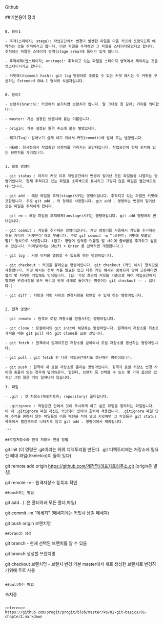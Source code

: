 Github

##기본용어 정리 

```

0. 용어1

- 추적(스테이지; stage): 작업공간에서 변경이 발생한 파일을 다음 커밋에 포함되도록 예약하는 것을 추적이라고 합니다. 어떤 파일을 추적하면 그 파일을 스테이지되었다고 합니다. 추적되는 파일은 스테이지 영역(stage area)에 들어가 있게 됩니다.

- 추적해제(언스테이지; unstage): 추적하고 있는 파일을 스테이지 영역에서 제외하는 것을 언스테이지라고 합니다.

- 커밋해시(commit hash): git log 명령어로 조회할 수 있는 커밋 해시는 각 커밋을 구분하는 Extended SHA-1 형식의 식별자입니다.


0. 용어2

- 브랜치(branch): 커밋에서 분기하면 브랜치가 됩니다. 말 그대로 한 갈래; 가지를 의미합니다.

- master: 기본 설정된 브랜치에 붙는 이름입니다.

- origin: 기본 설정된 원격 주소에 붙는 별명입니다.

- 태그(Tag): 알아보기 쉽게 하기 위해서 커밋(commit)에 달아 주는 별명입니다.

- HEAD: 현시점에서 작업중인 브랜치를 가리키는 포인터입니다. 작업공간이 현재 위치해 있는 브랜치를 가리킵니다.


1. 로컬 명령어

- git status : 마지막 커밋 이후 작업공간에서 변경이 일어난 모든 파일들을 나열하는 명령어입니다. 현재 추적되고 있는 파일을 초록색으로 표시하고 그렇지 않은 파일은 빨간색으로 나타냅니다.

- git add : 해당 파일을 추적(stage)시키는 명령어입니다. 추적되고 있는 파일만 커밋에 포함됩니다. 주로 git add . 의 형태로 사용합니다. git add . 명령어는 변경이 일어난 모든 파일을 추적하게 합니다.

- git rm : 해당 파일을 추적해제(unstage)시키는 명령어입니다. git add 명령어의 반대입니다.

- git commit : 커밋을 추가하는 명령어입니다. 커밋 명령어를 사용해서 커밋을 추가하는 것을 가리켜 '커밋한다'라고 부릅니다. 주로 git commit -m "(코멘트; 커밋에 덧붙일 말)" 형식으로 사용합니다. (참고: 명령어 입력중 덧붙일 말 사이에 줄바꿈을 추가하고 싶을 수 있습니다. 터미널에서는 Shift + Enter 를 입력하면 개행합니다.)

- git log : 커밋 이력을 열람할 수 있도록 하는 명령어입니다.

- git checkout : 커밋을 불러오는 명령어입니다. git checkout (커밋 해시) 형식으로 사용합니다. 커밋 해시는 전부 적을 필요는 없고 다른 커밋 해시와 중복되지 않아 고유하다면 앞의 몇 자리만 기입해도 인식됩니다. (팁: 가장 최근의 커밋을 기준으로 하여 작업공간에서 발생한 변경사항을 모두 버리고 원래 상태로 돌아가는 명령어는 git checkout -- . 입니다.)

- git diff : 커밋과 커밋 사이의 변경사항을 확인할 수 있게 하는 명령어입니다.


2. 원격 명령어

- git remote : 원격과 로컬 저장소를 연결시키는 명령어입니다.

- git clone : 로컬에서의 git init에 해당하는 명령어입니다. 원격에서 저장소를 최초로 가져올 때는 git pull 대신 git clone을 쓰는 것입니다.

- git fetch : 원격에서 업데이트된 저장소를 받아와서 로컬 저장소를 갱신하는 명령어입니다.

- git pull : git fetch 한 다음 작업공간까지도 갱신하는 명령어입니다.

- git push : 원격에 내 로컬 저장소를 올리는 명령어입니다. 원격과 로컬 저장소 변경 사이에 충돌이 있는 경우에 덮어씌운다, 합친다, 브랜치 등 선택할 수 있는 몇 가지 옵션은 있지만 그런 일은 거의 일어나지 않습니다.

3. 파일

- .git : 깃 저장소(레포지토리; repository) 폴더입니다.

- .gitignore : 작업공간 안에서 깃이 무시하게 하고 싶은 파일을 정의하는 파일입니다. 이 때 .gitignore 파일 자신도 커밋되어 있어야 효력이 적용됩니다. .gitignore 파일 안에 추적을 원하지 않는 파일들의 이름 패턴을 적어 넣고 커밋하면 그 파일들은 git status 목록에서 빨간색으로 나타지도 않고 git add . 명령어에서 제외됩니다.

'''

##로컬저장소와 원격 저장소 연결 방법
``` 
git init
(이 명령은 .git이라는 하위 디렉토리를 만든다. .git 디렉토리에는 저장소에 필요한 뼈대 파일(Skeleton)이 들어 있다)

git remote add origin https://github.com/계정명/레포지토리주소.git
(origin은 별칭)

git remote -v - 원격저장소 등록후 확인
```
##push하는 방법 

```
git add . ( .은 폴더아래 모든 폴더,파일)

git commit -m "메세지" (메세지에는 커밋시 남길 메세지)

git push  origin 브랜치명
```
##branch 생성
```
git branch - 현재 선택된 브랜치를 알 수 있음 

git branch 생성할 브랜치명

git checkout 브랜치명 - 브랜치 변경 기본 master에서 새로 생성한 브랜치로 변경하기위해 주로 사용 
```

##pull하는 방법
```
숙지중
```

reference
https://github.com/progit/progit/blob/master/ko/02-git-basics/01-chapter2.markdown
